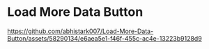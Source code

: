 # Load More Data Button



https://github.com/abhistark007/Load-More-Data-Button/assets/58290134/e6aea5e1-f46f-455c-ac4e-13223b9128d9




